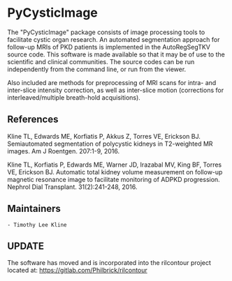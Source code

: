 PyCysticImage
==========================

The "PyCysticImage" package consists of image processing tools to facilitate cystic organ research. An automated segmentation approach for follow-up MRIs of PKD patients is implemented in the AutoRegSegTKV source code. This software is made available so that it may be of use to the scientific and clinical communities. The source codes can be run independently from the command line, or run from the viewer.

Also included are methods for preprocessing of MRI scans for intra- and inter-slice intensity correction, as well as inter-slice motion (corrections for interleaved/multiple breath-hold acquisitions).

References
-----------

Kline TL, Edwards ME, Korfiatis P, Akkus Z, Torres VE, Erickson BJ. Semiautomated segmentation of polycystic kidneys in T2-weighted MR images. Am J Roentgen. 207:1-9, 2016.

Kline TL, Korfiatis P, Edwards ME, Warner JD, Irazabal MV, King BF, Torres VE, Erickson BJ. Automatic total kidney volume measurement on follow-up magnetic resonance image to facilitate monitoring of ADPKD progression. Nephrol Dial Transplant. 31(2):241-248, 2016.


Maintainers
-----------

    - Timothy Lee Kline
    
UPDATE
-----------

The software has moved and is incorporated into the rilcontour project located at: https://gitlab.com/Philbrick/rilcontour
